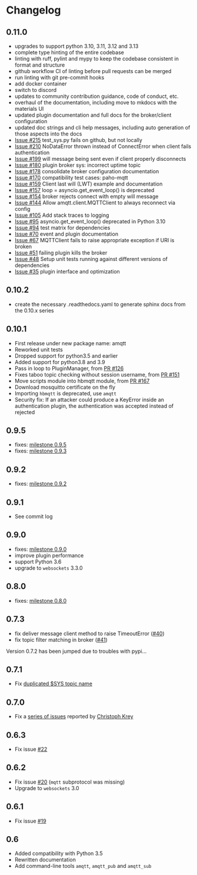 # Changelog

## 0.11.0

- upgrades to support python 3.10, 3.11, 3.12 and 3.13
- complete type hinting of the entire codebase
- linting with ruff, pylint and mypy to keep the codebase consistent in format and structure
- github workflow CI of linting before pull requests can be merged
- run linting with git pre-commit hooks 
- add docker container
- switch to discord
- updates to community contribution guidance, code of conduct, etc. 
- overhaul of the documentation, including move to mkdocs with the materials UI
- updated plugin documentation and full docs for the broker/client configuration 
- updated doc strings and cli help messages, including auto generation of those aspects into the docs
- [Issue #215](https://github.com/Yakifo/amqtt/issues/215) test_sys.py fails on github, but not locally
- [Issue #210](https://github.com/Yakifo/amqtt/issues/210) NoDataError thrown instead of ConnectError when client fails authentication
- [Issue #199](https://github.com/Yakifo/amqtt/issues/199) will message being sent even if client properly disconnects
- [Issue #180](https://github.com/Yakifo/amqtt/issues/180) plugin broker sys: incorrect uptime topic
- [Issue #178](https://github.com/Yakifo/amqtt/issues/178) consolidate broker configuration documentation
- [Issue #170](https://github.com/Yakifo/amqtt/issues/170) compatibility test cases: paho-mqtt
- [Issue #159](https://github.com/Yakifo/amqtt/issues/159) Client last will (LWT) example and documentation
- [Issue #157](https://github.com/Yakifo/amqtt/issues/157) loop = asyncio.get_event_loop() is deprecated
- [Issue #154](https://github.com/Yakifo/amqtt/issues/154) broker rejects connect with empty will message
- [Issue #144](https://github.com/Yakifo/amqtt/issues/144) Allow amqtt.client.MQTTClient to always reconnect via config
- [Issue #105](https://github.com/Yakifo/amqtt/issues/105) Add stack traces to logging
- [Issue #95](https://github.com/Yakifo/amqtt/issues/95) asyncio.get_event_loop() deprecated in Python 3.10
- [Issue #94](https://github.com/Yakifo/amqtt/issues/94) test matrix for dependencies
- [Issue #70](https://github.com/Yakifo/amqtt/issues/70) event and plugin documentation
- [Issue #67](https://github.com/Yakifo/amqtt/issues/67) MQTTClient fails to raise appropriate exception if URI is broken
- [Issue #51](https://github.com/Yakifo/amqtt/issues/51) failing plugin kills the broker
- [Issue #48](https://github.com/Yakifo/amqtt/issues/48) Setup unit tests running against different versions of dependencies
- [Issue #35](https://github.com/Yakifo/amqtt/issues/35) plugin interface and optimization


## 0.10.2

- create the necessary .readthedocs.yaml to generate sphinx docs from the 0.10.x series

## 0.10.1

- First release under new package name: amqtt
- Reworked unit tests
- Dropped support for python3.5 and earlier
- Added support for python3.8 and 3.9
- Pass in loop to PluginManager, from [PR #126](https://github.com/beerfactory/hbmqtt/pull/126)
- Fixes taboo topic checking without session username, from [PR #151](https://github.com/beerfactory/hbmqtt/pull/151)
- Move scripts module into hbmqtt module, from [PR #167](https://github.com/beerfactory/hbmqtt/pull/167)
- Download mosquitto certificate on the fly
- Importing `hbmqtt` is deprecated, use `amqtt`
- Security fix: If an attacker could produce a KeyError inside an authentication plugin, the authentication was accepted instead of rejected

## 0.9.5

- fixes: [milestone 0.9.5](https://github.com/njouanin/hbmqtt/milestone/11?closed=1)
- fixes: [milestone 0.9.3](https://github.com/njouanin/hbmqtt/milestone/10?closed=1)

## 0.9.2

- fixes: [milestone 0.9.2](https://github.com/beerfactory/hbmqtt/milestone/9?closed=1)

## 0.9.1

- See commit log

## 0.9.0

- fixes: [milestone 0.9.0](https://github.com/beerfactory/hbmqtt/milestone/8?closed=1)
- improve plugin performance
- support Python 3.6
- upgrade to `websockets` 3.3.0

## 0.8.0

- fixes: [milestone 0.8.0](https://github.com/njouanin/hbmqtt/milestone/7?closed=1)

## 0.7.3

- fix deliver message client method to raise TimeoutError ([#40](https://github.com/beerfactory/hbmqtt/issues/40))
- fix topic filter matching in broker ([#41](https://github.com/beerfactory/hbmqtt/issues/41))

Version 0.7.2 has been jumped due to troubles with pypi...

## 0.7.1

- Fix [duplicated $SYS topic name](https://github.com/beerfactory/hbmqtt/issues/37)

## 0.7.0

- Fix a [series of issues](https://github.com/beerfactory/hbmqtt/issues?q=milestone%3A0.7+is%3Aclosed) reported by [Christoph Krey](https://github.com/ckrey)

## 0.6.3

- Fix issue [#22](https://github.com/beerfactory/hbmqtt/issues/22)

## 0.6.2

- Fix issue [#20](https://github.com/beerfactory/hbmqtt/issues/20) (`mqtt` subprotocol was missing)
- Upgrade to `websockets` 3.0

## 0.6.1

- Fix issue [#19](https://github.com/beerfactory/hbmqtt/issues/19)

## 0.6

- Added compatibility with Python 3.5
- Rewritten documentation
- Add command-line tools `amqtt`, `amqtt_pub` and `amqtt_sub`
